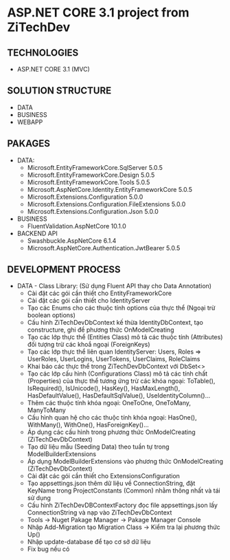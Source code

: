﻿# ASP.NET CORE 3.1 project from ZiTechDev
## TECHNOLOGIES
 - ASP.NET CORE 3.1 (MVC)
## SOLUTION STRUCTURE
 - DATA
 - BUSINESS
 - WEBAPP
## PAKAGES
 - DATA:
	 + Microsoft.EntityFrameworkCore.SqlServer 5.0.5
	 + Microsoft.EntityFrameworkCore.Design 5.0.5
	 + Microsoft.EntityFrameworkCore.Tools 5.0.5
	 + Microsoft.AspNetCore.Identity.EntityFrameworkCore 5.0.5
	 + Microsoft.Extensions.Configuration 5.0.0
	 + Microsoft.Extensions.Configuration.FileExtensions 5.0.0
	 + Microsoft.Extensions.Configuration.Json 5.0.0
 - BUSINESS
	 + FluentValidation.AspNetCore 10.1.0
 - BACKEND API
	 + Swashbuckle.AspNetCore 6.1.4
	 + Microsoft.AspNetCore.Authentication.JwtBearer 5.0.5
## DEVELOPMENT PROCESS
 - DATA - Class Library: (Sử dụng Fluent API thay cho Data Annotation)
	 + Cài đặt các gói cần thiết cho EntityFrameworkCore
	 + Cài đặt các gói cần thiết cho IdentityServer
	 + Tạo các Enums cho các thuộc tính options của thực thể (Ngoại trừ boolean options)
	 + Cấu hình ZiTechDevDbContext kế thừa IdentityDbContext, tạo constructure, ghi đề phương thức OnModelCreating
	 + Tạo các lớp thực thể (Entities Class) mô tả các thuộc tính (Attributes) đối tượng trừ các khoắ ngoại (ForeignKeys)
	 + Tạo các lớp thực thể liên quan IdentityServer: Users, Roles => UserRoles, UserLogins, UserTokens, UserClaims, RoleClaims
	 + Khai báo các thực thể trong ZiTechDevDbContext với DbSet<>
	 + Tạo các lớp cấu hình (Configurations Class) mô tả các tính chất (Properties) của thực thể tương ứng trừ các khóa ngoại: ToTable(), IsRequired(), IsUnicode(), HasKey(), HasMaxLength(), HasDefaultValue(), HasDefaultSqlValue(), UseIdentityColumn()...
	 + Thêm các thuộc tính khóa ngoại: OneToOne, OneToMany, ManyToMany
	 + Cấu hình quan hệ cho các thuộc tính khóa ngoại: HasOne(), WithMany(), WithOne(), HasForeignKey()...
	 + Áp dụng các cấu hình trong phương thức OnModelCreating (ZiTechDevDbContext)
	 + Tạo dữ liệu mẫu (Seeding Data) theo tuần tự trong ModelBuilderExtensions
	 + Áp dụng ModelBuilderExtensions vào phương thức OnModelCreating (ZiTechDevDbContext)
	 + Cài đặt các gói cần thiết cho ExtensionsConfiguration
	 + Tạo appsettings.json thêm dữ liệu về ConnectionString, đặt KeyName trong ProjectConstants (Common) nhằm thông nhất và tái sử dụng
	 + Cấu hình ZiTechDevDBContextFactory đọc file appsettings.json lấy ConnectionString và nạp vào ZiTechDevDbContext
	 + Tools -> Nuget Pakage Manager -> Pakage Manager Console
	 + Nhập Add-Migration <name> tạo Migration Class -> Kiểm tra lại phương thức Up()
	 + Nhập update-database để tạo cơ sở dữ liệu
	 + Fix bug nếu có